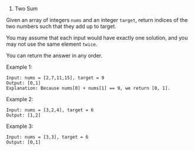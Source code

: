 1. Two Sum

Given an array of integers ```nums``` and an integer ```target```, return indices of the two numbers such that they add up to target.

You may assume that each input would have exactly one solution, and you may not use the same element ```twice```.

You can return the answer in any order.

 

Example 1:
```
Input: nums = [2,7,11,15], target = 9
Output: [0,1]
Explanation: Because nums[0] + nums[1] == 9, we return [0, 1].
```
Example 2:
```
Input: nums = [3,2,4], target = 6
Output: [1,2]
```
Example 3:
```
Input: nums = [3,3], target = 6
Output: [0,1]
```